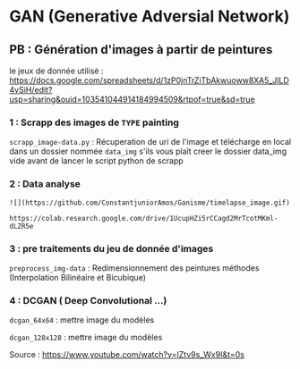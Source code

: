 # GAN (Generative Adversial Network)

## PB : Génération d'images à partir de peintures

le jeux de donnée utilisé : https://docs.google.com/spreadsheets/d/1zP0jnTrZiTbAkwuoww8XA5_JlLD4vSiH/edit?usp=sharing&ouid=103541044914184994509&rtpof=true&sd=true

### 1 : Scrapp des images de `TYPE` painting 

`scrapp_image-data.py` : Récuperation de uri de l'image et télécharge en local dans un dossier nommée `data_img` s'ils vous plaît creer le dossier data_img vide avant de lancer le script python de scrapp   


### 2 : Data analyse

    ![](https://github.com/ConstantjuniorAmos/Ganisme/timelapse_image.gif)

    https://colab.research.google.com/drive/1UcupHZi5rCCagd2MrTcotMKml-dLZR5e



### 3 : pre traitements du jeu de donnée d'images

`preprocess_img-data` : Redimensionnement des peintures méthodes (Interpolation Bilinéaire et Bicubique)


### 4 : DCGAN ( Deep Convolutional ...)

`dcgan_64x64` : mettre image du modèles

`dcgan_128x128` : mettre image du modèles


Source : https://www.youtube.com/watch?v=IZtv9s_Wx9I&t=0s